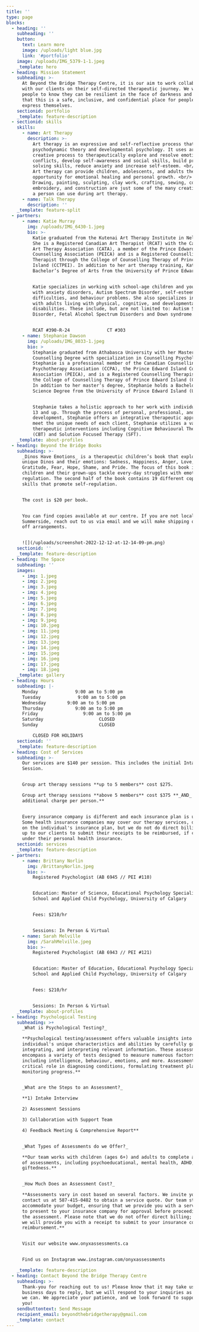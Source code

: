 ```yaml
---
title: ''
type: page
blocks:
  - heading: ''
    subheading: ''
    button:
      text: Learn more
      image: /uploads/light blue.jpg
      link: '#portfolio'
    image: /uploads/IMG_5379-1-1.jpeg
    _template: hero
  - heading: Mission Statement
    subheading: >-
      At Beyond the Bridge Therapy Centre, it is our aim to work collaboratively
      with our clients on their self-directed therapeutic journey. We want
      people to know they can be resilient in the face of darkness and we ensure
      that this is a safe, inclusive, and confidential place for people to
      express themselves.
    sectionid: portfolio
    _template: feature-description
  - sectionid: skills
    skills:
      - name: Art Therapy
        description: >-
          Art therapy is an expressive and self-reflective process that involves
          psychodynamic theory and developmental psychology. It uses art and the
          creative process to therapeutically explore and resolve emotional
          conflicts, develop self-awareness and social skills, build problem
          solving skills, reduce anxiety and increase self-esteem. <br/><br/>
          Art therapy can provide children, adolescents, and adults the
          opportunity for emotional healing and personal growth. <br/> <br/>
          Drawing, painting, sculpting, clay work, crafting, sewing, collage,
          embroidery, and construction are just some of the many creative paths
          a person can use during art therapy.
      - name: Talk Therapy
        description: ''
    _template: feature-split
  - partners:
      - name: Katie Murray
        img: /uploads/IMG_6430-1.jpeg
        bio: >-
          Katie graduated from the Kutenai Art Therapy Institute in Nelson, BC.
          She is a Registered Canadian Art Therapist (RCAT) with the Canadian
          Art Therapy Association (CATA), a member of the Prince Edward Island
          Counselling Association (PEICA) and is a Registered Counselling
          Therapist through the College of Counselling Therapy of Prince Edward
          Island (CCTPEI). In addition to her art therapy training, Katie has a
          Bachelor’s Degree of Arts from the University of Prince Edward Island.


          Katie specializes in working with school-age children and youth living
          with anxiety disorders, Autism Spectrum Disorder, self-esteem
          difficulties, and behaviour problems. She also specializes in working
          with adults living with physical, cognitive, and developmental
          disabilities. These include, but are not limited to: Autism Spectrum
          Disorder, Fetal Alcohol Spectrum Disorders and Down syndrome.


          RCAT #390-R-24              CT #303
      - name: Stephanie Dawson
        img: /uploads/IMG_8033-1.jpeg
        bio: >
          Stephanie graduated from Athabasca University with her Master's of
          Counselling Degree with specialization in Counselling Psychology.
          Stephanie is a professional member of the Canadian Counselling and
          Psychotherapy Association (CCPA), the Prince Edward Island Counselling
          Association (PEICA), and is a Registered Counselling Therapist with
          the College of Counselling Therapy of Prince Edward Island (CCTPEI).
          In addition to her master’s degree, Stephanie holds a Bachelor’s of
          Science Degree from the University of Prince Edward Island (UPEI).


          Stephanie takes a holistic approach to her work with individuals aged
          13 and up. Through the process of personal, professional, and academic
          development, Stephanie offers an integrative therapeutic approach. To
          meet the unique needs of each client, Stephanie utilizes a variety of
          therapeutic interventions including Cognitive Behavioural Therapy
          (CBT) and Solution Focused Therapy (SFT).
    _template: about-profiles
  - heading: Beyond the Bridge Books
    subheading: >-
      _Dinos Have Emotions_ is a therapeutic children’s book that explores ten
      unique Dinos and their emotions: Sadness, Happiness, Anger, Love, Disgust,
      Gratitude, Fear, Hope, Shame, and Pride. The focus of this book is to help
      children and their grown-ups tackle every-day struggles with emotional
      regulation. The second half of the book contains 19 different coping
      skills that promote self-regulation.


      The cost is $20 per book.


      You can find copies available at our centre. If you are not local to
      Summerside, reach out to us via email and we will make shipping or drop
      off arrangements.


      ![](/uploads/screenshot-2022-12-12-at-12-14-09-pm.png)
    sectionid: ''
    _template: feature-description
  - heading: The Space
    subheading: ''
    images:
      - img: 1.jpeg
      - img: 2.jpeg
      - img: 3.jpeg
      - img: 4.jpeg
      - img: 5.jpeg
      - img: 6.jpeg
      - img: 7.jpeg
      - img: 8.jpeg
      - img: 9.jpeg
      - img: 10.jpeg
      - img: 11.jpeg
      - img: 12.jpeg
      - img: 13.jpeg
      - img: 14.jpeg
      - img: 15.jpeg
      - img: 16.jpeg
      - img: 17.jpeg
      - img: 18.jpeg
    _template: gallery
  - heading: Hours
    subheading: |-
      Monday              9:00 am to 5:00 pm  
      Tuesday              9:00 am to 5:00 pm  
      Wednesday        9:00 am to 5:00 pm  
      Thursday            9:00 am to 5:00 pm  
      Friday                 9:00 am to 5:00 pm  
      Saturday                     CLOSED  
      Sunday                       CLOSED

          CLOSED FOR HOLIDAYS
    sectionid: ''
    _template: feature-description
  - heading: Cost of Services
    subheading: >-
      Our services are $140 per session. This includes the initial Intake
      Session.


      Group art therapy sessions **up to 5 members** cost $275.

      Group art therapy sessions **above 5 members** cost $375 **_AND_ an
      additional charge per person.**


      Every insurance company is different and each insurance plan is unique.
      Some health insurance companies may cover our therapy services, depending
      on the individual's insurance plan, but we do not do direct billing. It is
      up to our clients to submit their receipts to be reimbursed, if covered
      under their personal health insurance.
    sectionid: services
    _template: feature-description
  - partners:
      - name: Brittany Norlin
        img: /BrittanyNorlin.jpeg
        bio: >-
          Registered Psychologist (AB 6945 // PEI #110)


          Education: Master of Science, Educational Psychology Specialization:
          School and Applied Child Psychology, University of Calgary


          Fees: $210/hr


          Sessions: In Person & Virtual
      - name: Sarah Melville
        img: /SarahMelville.jpeg
        bio: >-
          Registered Psychologist (AB 6943 // PEI #121)


          Education: Master of Education, Educational Psychology Specialization:
          School and Applied Child Psychology, University of Calgary


          Fees: $210/hr


          Sessions: In Person & Virtual
    _template: about-profiles
  - heading: Psychological Testing
    subheading: >+
      _What is Psychological Testing?_          

      **Psychological testing/assessment offers valuable insights into an
      individual's unique characteristics and abilities by carefully gathering,
      integrating, and interpreting relevant information. These assessments
      encompass a variety of tests designed to measure numerous factors,
      including intelligence, behaviour, emotions, and more. Assessments play a
      critical role in diagnosing conditions, formulating treatment plans, and
      monitoring progress.**


      _What are the Steps to an Assessment?_

      **1) Intake Interview

      2) Assessment Sessions

      3) Collaboration with Support Team

      4) Feedback Meeting & Comprehensive Report** 


      _What Types of Assessments do we Offer?_

      **Our team works with children (ages 6+) and adults to complete a variety
      of assessments, including psychoeducational, mental health, ADHD, ASD, and
      giftedness.**


      _How Much Does an Assessment Cost?_

      **Assessments vary in cost based on several factors. We invite you to
      contact us at 587-415-0482 to obtain a service quote. Our team strives to
      accommodate your budget, ensuring that we provide you with a service quote
      to present to your insurance company for approval before proceeding with
      the assessment. Please note that we do not offer direct billing; however,
      we will provide you with a receipt to submit to your insurance company for
      reimbursement.**


      Visit our website www.onyxassessments.ca


      Find us on Instagram www.instagram.com/onyxassessments

    _template: feature-description
  - heading: Contact Beyond the Bridge Therapy Centre
    subheading: >-
      Thank-you for reaching out to us! Please know that it may take us 2-3
      business days to reply, but we will respond to your inquiries as soon as
      we can. We appreciate your patience, and we look forward to supporting
      you! 
    sendbuttontext: Send Message
    recipient_email: beyondthebridgetherapy@gmail.com
    _template: contact
---
```


